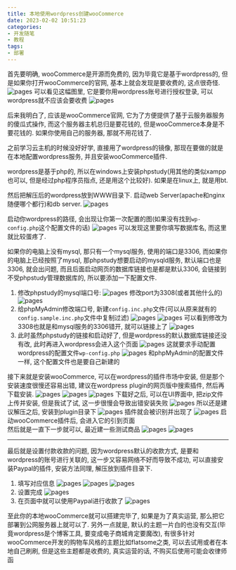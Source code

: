 ```yaml
---
title: 本地使用wordpress创建wooCommerce
date: 2023-02-02 10:51:23
categories:
- 开发随笔
- 教程
tags: 
- 部署
---
```


首先要明确, wooCommerce是开源而免费的, 因为毕竟它是基于wordpress的, 但是如果你打开wooCommerce的官网, 基本上就会发现是要收费的, 这点很奇怪.
![pages](本地使用wordpress创建wooCommerce/102.png)
可以看见这幅图里, 它是要你用wordpress账号进行授权登录, 可以wordpress就不应该会要收费
![pages](本地使用wordpress创建wooCommerce/103.png)

后来我明白了, 应该是wooCommerce官网, 它为了方便提供了基于云服务器服务的傻瓜式操作, 而这个服务器主机总归是要花钱的, 但是wooCommerce本身是不要花钱的. 如果你使用自己的服务器, 那就不用花钱了.

之前学习云主机的时候没好好学, 直接用了wordpress的镜像, 那现在要做的就是在本地配置wordpress服务, 并且安装wooCommerce插件.

wordpress是基于php的, 所以在windows上安装phpstudy(用其他的类似xampp也可以, 但是经过php程序员指点, 还是用这个比较好). 如果是在linux上, 就是用bt. 

然后把解压后的wordpress放到WWW目录下. 启动web Server(apache和nginx随便哪个都行)和db server.
![pages](本地使用wordpress创建wooCommerce/104.png)

启动你wordpress的路径, 会出现让你第一次配置的图(如果没有找到` wp-config.php `这个配置文件的话)
![pages](本地使用wordpress创建wooCommerce/105.jpg)
可以发现这里要你填写数据库名, 而这里就比较蛋疼了.

如果你的电脑上没有mysql, 那只有一个mysql服务, 使用的端口是3306, 而如果你的电脑上已经按照了mysql, 那phpstudy想要启动的mysqld服务, 默认端口也是3306, 就会出问题, 而且后面启动网页的数据库链接也是都是默认3306, 会链接到不受phpstudy管理数据库的, 所以要添加一下配置文件. 
1. 修改phpstudy的mysql端口号:
![pages](本地使用wordpress创建wooCommerce/004.png)
修改port为3308(或者其他什么的)
![pages](本地使用wordpress创建wooCommerce/0011.png)
2. 给phpMyAdmin修改端口号, 新建` config.inc.php `文件(可以从原来就有的` config.sample.inc.php `文件中复制过滤)
![pages](本地使用wordpress创建wooCommerce/001.png)
![pages](本地使用wordpress创建wooCommerce/002.png)
可以看到修改为3308也就是和mysql服务的3306错开, 就可以链接上了
![pages](本地使用wordpress创建wooCommerce/003.png)
3. 此时虽然phpstudy的链接和启动好了, 但是wordpress的默认数据库链接还没有改, 此时再进入wordpress会进入这个页面
![pages](本地使用wordpress创建wooCommerce/005.png)
这就要求手动配置wordpress的配置文件` wp-config.php `
![pages](本地使用wordpress创建wooCommerce/006.png)
和phpMyAdmin的配置文件一样, 这个配置文件也是要自己新建的

接下来就是安装wooCommerce, 可以在wordpress的插件市场中安装, 但是那个安装速度很慢还容易出错, 建议在wordpress plugin的网页版中搜索插件, 然后再下载安装.
![pages](本地使用wordpress创建wooCommerce/2001.jpg)
![pages](本地使用wordpress创建wooCommerce/2002.jpg)
![pages](本地使用wordpress创建wooCommerce/2003.png)
下载好之后, 可以在UI界面中, 把zip文件上传并安装, 但是我试了试, 这一步很慢会导致出错安装失败
![pages](本地使用wordpress创建wooCommerce/2004.jpg)
所以还是建议解压之后, 安装到plugin目录下
![pages](本地使用wordpress创建wooCommerce/2005.jpg)
插件就会被识别并出现了
![pages](本地使用wordpress创建wooCommerce/2006.jpg)
启动wooCommerce插件后, 会进入它的引到页面  
然后就是一直下一步就可以, 最近建一些测试商品
![pages](本地使用wordpress创建wooCommerce/2007.jpg)
![pages](本地使用wordpress创建wooCommerce/007.png)

---
最后就是设置付款收款的问题, 因为wordpress默认的收款方式, 是要和wordpress的账号进行关联的, 这一步又容易网络不好而导致不成功, 可以直接安装Paypal的插件, 安装方法同理, 解压放到插件目录下.  
1. 填写对应信息
![pages](本地使用wordpress创建wooCommerce/008.png)
![pages](本地使用wordpress创建wooCommerce/010.png)
![pages](本地使用wordpress创建wooCommerce/011.png)
2. 设置完成
![pages](本地使用wordpress创建wooCommerce/012.png)
3. 在页面中就可以使用Paypal进行收款了
![pages](本地使用wordpress创建wooCommerce/013.png)

至此你的本地wooCommerce就可以搭建完毕了, 如果是为了真实运营, 那么把它部署到公网服务器上就可以了. 另外一点就是, 默认的主题一片白的也没有交互(毕竟wordpress是个博客工具, 要变成电子商城肯定要魔改), 有很多针对wooCommerce开发的购物车风格的主题比如flatsome之类, 可以去试用或者在本地自己刷刷, 但是这些主题都是收费的, 真实运营的话, 不购买后使用可能会收律师函
